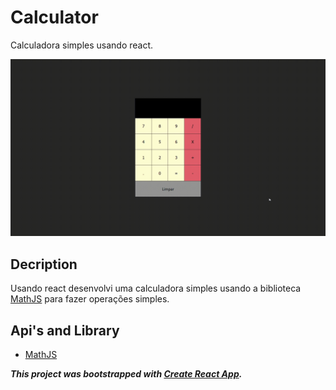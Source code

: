 # Calculator
Calculadora simples usando react.
<p>
  <img width="700" src="src/assets/toReadme/calculator.gif">
</p>

## Decription
Usando react desenvolvi uma calculadora simples usando a biblioteca [MathJS](https://mathjs.org/) para fazer operações simples.

## Api's and Library
+ [MathJS](https://mathjs.org/)


**_This project was bootstrapped with [Create React App](https://github.com/facebook/create-react-app)._**

